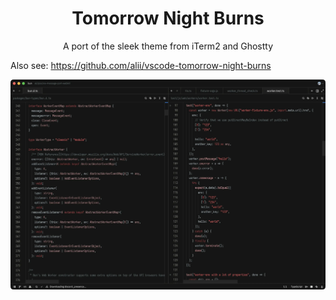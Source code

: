 <h1 align="center">Tomorrow Night Burns</h1>
<p align="center">A port of the sleek theme from iTerm2 and Ghostty</p>

Also see: https://github.com/alii/vscode-tomorrow-night-burns

<img src="./screenshot.webp" alt="Screenshot of the theme" />
